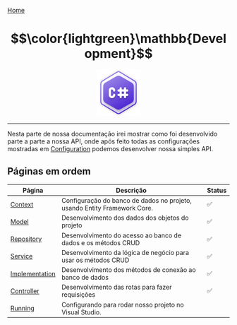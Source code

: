[Home](../README.md)
# $$\color{lightgreen}\mathbb{Development}$$

<p align="center">
	<img src="https://raw.githubusercontent.com/F4NT0/RESTTemplate/master/Docs/Configuration/images/csharp.svg" width="100">
</p>

---

Nesta parte de nossa documentação irei mostrar como foi desenvolvido parte a parte a nossa API, onde após feito todas as configurações mostradas em [Configuration](https://github.com/F4NT0/RESTTemplate/tree/master/Docs/Configuration) podemos desenvolver nossa simples API.

## Páginas em ordem

| Página                              | Descrição                                                                | Status |
| ----------------------------------- | ------------------------------------------------------------------------ | ------ |
| [Context](Context.md)               | Configuração do banco de dados no projeto, usando Entity Framework Core. | ✅      |
| [Model](Model.md)                   | Desenvolvimento dos dados dos objetos do projeto                         | ✅      |
| [Repository](Repository.md)         | Desenvolvimento do acesso ao banco de dados e os métodos CRUD            | ✅      |
| [Service](Service.md)               | Desenvolvimento da lógica de negócio para usar os métodos CRUD           | ✅      |
| [Implementation](Implementation.md) | Desenvolvimento dos métodos de conexão ao banco de dados                 | ✅      |
| [Controller](Controller.md)         | Desenvolvimento das rotas para fazer requisições                         | ✅      |
| [Running](Running.md)               | Configurando para rodar nosso projeto no Visual Studio.                  |        |
